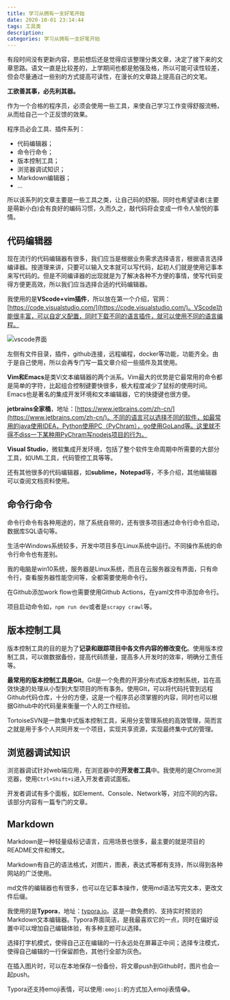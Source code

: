 ```yaml
---
title: 学习从拥有一支好笔开始
date: 2020-10-01 23:14:44
tags: 工具类
description: 
categories: 学习从拥有一支好笔开始
---
```


有段时间没有更新内容，思前想后还是觉得应该整理分类文章，决定了接下来的文章思路。语文一直是比较差的，上学期间也都是勉强及格，所以可能可读性较差，但会尽量通过一些别的方式提高可读性，在漫长的文章路上提高自己的文笔。

**工欲善其事，必先利其器。**

作为一个合格的程序员，必须会使用一些工具，来使自己学习工作变得舒服流畅，从而给自己一个正反馈的效果。

程序员必会工具、插件系列：

- 代码编辑器；
- 命令行命令；
- 版本控制工具；
- 浏览器调试知识；
- Markdown编辑器；
- ...

所以该系列的文章主要是一些工具之类，让自己码的舒服。同时也希望读者(主要是萌新小白)会有良好的编码习惯，久而久之，敲代码将会变成一件令人愉悦的事情。

## 代码编辑器

现在流行的代码编辑器有很多，我们应当是根据业务需求选择语言，根据语言选择编译器。按道理来讲，只要可以输入文本就可以写代码，起初人们就是使用记事本来写代码的。但是不同编译器的出现就是为了解决各种不方便的事情，使写代码变得方便更高效，所以我们应当选择合适的代码编辑器。

我使用的是**VScode+vim插件**，所以放在第一个介绍，官网：[https://code.visualstudio.com/](https://code.visualstudio.com/)。VScode功能很丰富，可以自定义配置，同时下载不同的语言插件，就可以使用不同的语言编程。

![vscode界面](vscode.png)

左侧有文件目录，插件，github连接，远程编程，docker等功能，功能齐全。由于是自己使用，所以会再专门写一篇文章介绍一些插件及其使用。

**Vim和Emacs**是类Vi文本编辑器的两个派系。Vim最大的优势是它最常用的命令都是简单的字符，比起组合控制键要快很多，极大程度减少了鼠标的使用时间。Emacs也是著名的集成开发环境和文本编辑器，它的快捷键也很方便。

**jetbrains全家桶**，地址：[https://www.jetbrains.com/zh-cn/](https://www.jetbrains.com/zh-cn/)。不同的语言可以选择不同的软件，如最常用的java使用IDEA，Python使用PC（PyChram），go使用GoLand等。这里就不得不diss一下某种用PyChram写nodejs项目的行为。

**Visual Studio**，微软集成开发环境，包括了整个软件生命周期中所需要的大部分工具，如UML工具，代码管控工具等等。

还有其他很多的代码编辑器，如**sublime，Notepad**等，不多介绍，其他编辑器可以查阅文档资料使用。

## 命令行命令

命令行命令有各种用途的，除了系统自带的，还有很多项目通过命令行命令启动，数据库SQL语句等。

生活中Windows系统较多，开发中项目多在Linux系统中运行。不同操作系统的命令行命令也有差别。

我的电脑是win10系统，服务器是Linux系统，而且在云服务器没有界面，只有命令行，查看服务器性能空间等，全都需要使用命令行。

在Github添加work flow也需要使用Github Actions，在yaml文件中添加命令行。

项目启动命令如，`npm run dev`或者是`scrapy crawl`等。

## 版本控制工具

版本控制工具的目的是为了**记录和跟踪项目中各文件内容的修改变化**。使用版本控制工具，可以做数据备份，提高代码质量，提高多人开发时的效率，明确分工责任等。

**最常用的版本控制工具是Git**。Git是一个免费的开源分布式版本控制系统，旨在高效快速的处理从小型到大型项目的所有事务。使用GIt，可以将代码托管到远程Github代码仓库，十分的方便，这是一个程序员必须掌握的内容，同时也可以根据Github中的代码量来衡量一个人的工作经验。

TortoiseSVN是一款集中式版本控制工具，采用分支管理系统的高效管理，简而言之就是用于多个人共同开发一个项目，实现共享资源，实现最终集中式的管理。

## 浏览器调试知识

浏览器调试针对web端应用，在浏览器中的**开发者工具**中。我使用的是Chrome浏览器，使用`Ctrl+Shift+i`进入开发者调试面板。

开发者调试有多个面板，如Element、Console、Network等，对应不同的内容。该部分内容有一篇专门的文章。

## Markdown

Markdown是一种轻量级标记语言，应用场景也很多，最主要的就是项目的README文件和博文。

Markdown有自己的语法格式，对图片，图表，表达式等都有支持，所以得到各种网站的广泛使用。

md文件的编辑器也有很多，也可以在记事本操作，使用md语法写完文本，更改文件后缀。

我使用的是**Typora**，地址：[typora.io](typora.io)。这是一款免费的、支持实时预览的Markdown文本编辑器。Typora界面简洁，是我最喜欢它的一点，同时在偏好设置中可以增加自己编辑体验，有多种主题可以选择。

选择打字机模式，使得自己正在编辑的一行永远处在屏幕正中间；选择专注模式，使得自己编辑的一行保留颜色，其他行全部为灰色。

在插入图片时，可以在本地保存一份备份，将文章push到Github时，图片也会一起push。

Typora还支持emoji表情，可以使用`:emoji:`的方式加入emoji表情:joy:。